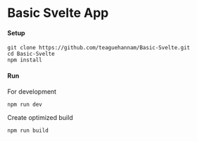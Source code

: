 # Basic Svelte App

#### Setup
``` console
git clone https://github.com/teaguehannam/Basic-Svelte.git 
cd Basic-Svelte
npm install
```

#### Run
For development
``` console
npm run dev
```
Create optimized build
``` console
npm run build
```
